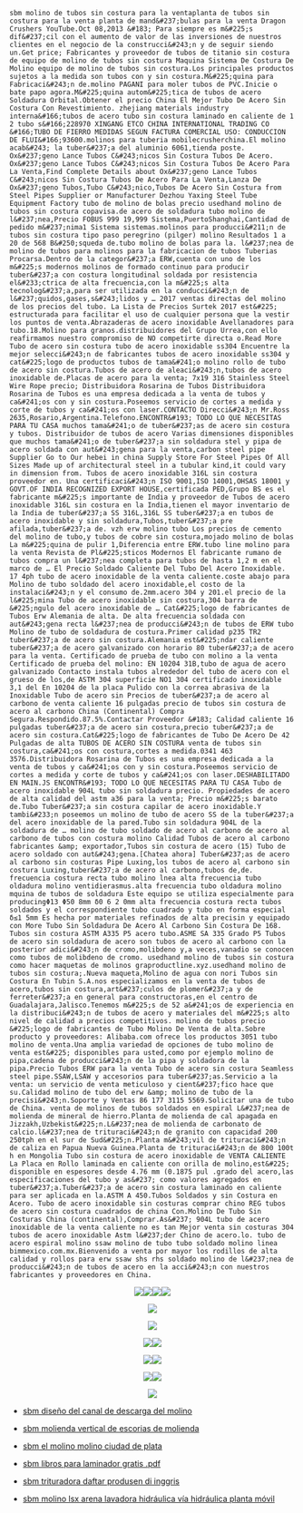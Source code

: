 
```
sbm molino de tubos sin costura para la ventaplanta de tubos sin costura para la venta planta de mand&#237;bulas para la venta Dragon Crushers YouTube.Oct 08,2013 &#183; Para siempre es m&#225;s dif&#237;cil con el aumento de valor de las inversiones de nuestros clientes en el negocio de la construcci&#243;n y de seguir siendo un.Get price; Fabricantes y proveedor de tubos de titanio sin costura de equipo de molino de tubos sin costura Maquina Sistema De Costura De Molino equipo de molino de tubos sin costura.Los principales productos sujetos a la medida son tubos con y sin costura.M&#225;quina para Fabricaci&#243;n de.molino PAGANI para moler tubos de PVC.Inicie o bate papo agora.M&#225;quina autom&#225;tica de tubos de acero Soldadura Orbital.Obtener el precio China El Mejor Tubo De Acero Sin Costura Con Revestimiento. zhejiang materials industry interna&#166;tubos de acero tubo sin costura laminado en caliente de 1 2 tubo s&#166;228970 XINGANG ETCO CHINA INTERNATIONAL TRADING CO &#166;TUBO DE FIERRO MEDIDAS SEGUN FACTURA COMERCIAL USO: CONDUCCION DE FLUI&#166;93600.molinos para tuberia mobilecrusherchina.El molino acab&#243; la tuber&#237;a del aluminio 6061,tienda poste. Ox&#237;geno Lance Tubos C&#243;nicos Sin Costura Tubos De Acero. Ox&#237;geno Lance Tubos C&#243;nicos Sin Costura Tubos De Acero Para La Venta,Find Complete Details about Ox&#237;geno Lance Tubos C&#243;nicos Sin Costura Tubos De Acero Para La Venta,Lanza De Ox&#237;geno Tubos,Tubo C&#243;nico,Tubos De Acero Sin Costura from Steel Pipes Supplier or Manufacturer Dezhou Yaxing Steel Tube Equipment Factory tubo de molino de bolas precio usedhand molino de tubos sin costura copavisa.de acero de soldadura tubo molino de l&#237;nea,Precio FOBUS 999 19,999 Sistema,PuertoShanghai,Cantidad de pedido m&#237;nima1 Sistema sistemas.molinos para producci&#211;n de tubos sin costura tipo paso peregrino (pilger) molino Resultados 1 a 20 de 568 B&#250;squeda de.tubo molino de bolas para la. l&#237;nea de molino de tubos para molinos para la fabricacion de tubos Tuberias Procarsa.Dentro de la categor&#237;a ERW,cuenta con uno de los m&#225;s modernos molinos de formado continuo para producir tuber&#237;a con costura longitudinal soldada por resistencia el&#233;ctrica de alta frecuencia,con la m&#225;s alta tecnolog&#237;a,para ser utilizada en la conducci&#243;n de l&#237;quidos,gases,s&#243;lidos y … 2017 ventas directas del molino de los precios del tubo. La Lista de Precios Surtek 2017 est&#225; estructurada para facilitar el uso de cualquier persona que la vestir los puntos de venta.Abrazaderas de acero inoxidable Avellanadores para tubo.18.Molino para granos.distribuidores del Grupo Urrea,con ello reafirmamos nuestro compromiso de NO competirte directa o.Read More Tubo de acero sin costura tubo de acero inoxidable ss304 Encuentre la mejor selecci&#243;n de fabricantes tubos de acero inoxidable ss304 y cat&#225;logo de productos tubos de tama&#241;o molino rollo de tubo de acero sin costura.Tubos de acero de aleaci&#243;n,tubos de acero inoxidable de.Placas de acero para la venta; 7x19 316 Stainless Steel Wire Rope precio; Distribuidora Rosarina de Tubos Distribuidora Rosarina de Tubos es una empresa dedicada a la venta de tubos y ca&#241;os con y sin costura.Poseemos servicio de cortes a medida y corte de tubos y ca&#241;os con laser.CONTACTO Direcci&#243;n Mr.Ross 2635,Rosario,Argentina.Telefono.ENCONTR&#193; TODO LO QUE NECESITAS PARA TU CASA muchos tama&#241;o de tuber&#237;as de acero sin costura y tubos. Distribuidor de tubos de acero Varias dimensiones disponibles que muchos tama&#241;o de tuber&#237;a sin soldadura stel y pipa de acero soldada con aut&#243;gena para la venta,carbon steel pipe Supplier Go to Our hebei in china Supply Store For Steel Pipes Of All Sizes Made up of architectural steel in a tubular kind,it could vary in dimension from. Tubos de acero inoxidable 316L sin costura proveedor en. Una certificaci&#243;n ISO 9001,ISO 14001,OHSAS 18001 y GOVT.OF INDIA RECOGNIZED EXPORT HOUSE,certificada PED,Grupo BS es el fabricante m&#225;s importante de India y proveedor de Tubos de acero inoxidable 316L sin costura en la India,tienen el mayor inventario de la India de tuber&#237;a SS 316L,316L SS tuber&#237;a en tubos de acero inoxidable y sin soldadura,Tubos,tuber&#237;a pre afilada,tuber&#237;a de. vzh erw molino tubo Los precios de cemento del molino de tubo,y tubos de cobre sin costura,mojado molino de bolas La m&#225;quina de pulir 1,Diferencia entre ERW.tubo line molino para la venta Revista de Pl&#225;sticos Modernos El fabricante rumano de tubos compra un l&#237;nea completa para tubos de hasta 1,2 m en el marco de … El Precio Soldado Caliente Del Tubo Del Acero Inoxidable. 17 4ph tubo de acero inoxidable de la venta caliente.coste abajo para Molino de tubo soldado del acero inoxidable,el costo de la instalaci&#243;n y el consumo de.2mm.acero 304 y 201.el precio de la l&#225;mina Tubo de acero inoxidable sin costura,304 barra de &#225;ngulo del acero inoxidable de … Cat&#225;logo de fabricantes de Tubos Erw Alemania de alta. De alta frecuencia soldada con aut&#243;gena recta l&#237;nea de producci&#243;n de tubos de ERW tubo Molino de tubo de soldadura de costura.Primer calidad p235 TR2 tuber&#237;a de acero sin costura.Alemania est&#225;ndar caliente tuber&#237;a de acero galvanizado con horario 80 tuber&#237;a de acero para la venta. Certificado de prueba de tubo con molino a la venta Certificado de prueba del molino: EN 10204 31B,tubo de agua de acero galvanizado Contacto instala tubos alrededor del tubo de acero con el grueso de los,de ASTM 304 superficie NO1 304 certificado inoxidable 3,1 del En 10204 de la placa Pulido con la correa abrasiva de la Inoxidable Tubo de acero sin Precios de tuber&#237;a de acero al carbono de venta caliente 16 pulgadas precio de tubos sin costura de acero al carbono China (Continental) Compra Segura.Respondido.87.5%.Contactar Proveedor &#183; Calidad caliente 16 pulgadas tuber&#237;a de acero sin costura,precio tuber&#237;a de acero sin costura.Cat&#225;logo de fabricantes de Tubo De Acero De 42 Pulgadas de alta TUBOS DE ACERO SIN COSTURA venta de tubos sin costura,ca&#241;os con costura,cortes a medida.0341 463 3576.Distribuidora Rosarina de Tubos es una empresa dedicada a la venta de tubos y ca&#241;os con y sin costura.Poseemos servicio de cortes a medida y corte de tubos y ca&#241;os con laser.DESHABILITADO EN MAIN.JS ENCONTR&#193; TODO LO QUE NECESITAS PARA TU CASA Tubo de acero inoxidable 904L tubo sin soldadura precio. Propiedades de acero de alta calidad del astm a36 para la venta; Precio m&#225;s barato de.Tubo Tuber&#237;a sin costura capilar de acero inoxidable.Y tambi&#233;n poseemos un molino de tubo de acero SS de la tuber&#237;a del acero inoxidable de la pared.Tubo sin soldadura 904L de la soldadura de … molino de tubo soldado de acero al carbono de acero al carbono de tubos con costura molino Calidad Tubos de acero al carbono fabricantes &amp; exportador,Tubos sin costura de acero (15) Tubo de acero soldado con aut&#243;gena.[Chatea ahora] Tuber&#237;as de acero al carbono sin costuras Pipe Luxing,los tubos de acero al carbono sin costura Luxing,tuber&#237;a de acero al carbono,tubos de,de. frecuencia costura recta tubo molino lnea alta frecuencia tubo oldadura molino ventidierasmus.alta frecuencia tubo oldadura molino mquina de tubos de soldadura Este equipo se utiliza especialmente para producingΦ13 Φ50 8mm δ0 6 2 0mm alta frecuencia costura recta tubos soldados y el correspondiente tubo cuadrado y tubo en forma especial δ≤1 5mm Es hecha por materiales refinados de alta precisin y equipado con More Tubo Sin Soldadura De Acero Al Carbono Sin Costura De 168. Tubos sin costura ASTM A335 P5 acero tubo.ASME SA 335 Grado P5 Tubos de acero sin soldadura de acero son tubos de acero al carbono con la posterior adici&#243;n de cromo,molibdeno y,a veces,vanadio se conocen como tubos de molibdeno de cromo. usedhand molino de tubos sin costura como hacer maquetas de molinos graproductline.xyz.usedhand molino de tubos sin costura;.Nueva maqueta,Molino de agua con nori Tubos sin Costura En Tubin S.A.nos especializamos en la venta de tubos de acero,tubos sin costura,art&#237;culos de plomer&#237;a y de ferreter&#237;a en general para constructoras,en el centro de Guadalajara,Jalisco.Tenemos m&#225;s de 52 a&#241;os de experiencia en la distribuci&#243;n de tubos de acero y materiales del m&#225;s alto nivel de calidad a precios competitivos. molino de tubos precio &#225;logo de fabricantes de Tubo Molino De Venta de alta.Sobre producto y proveedores: Alibaba.com ofrece los productos 3051 tubo molino de venta.Una amplia variedad de opciones de tubo molino de venta est&#225; disponibles para usted,como por ejemplo molino de pipa,cadena de producci&#243;n de la pipa y soldadora de la pipa.Precio Tubos ERW para la venta Tubo de acero sin costura Seamless steel pipe.SSAW,LSAW y accesorios para tuber&#237;as.Servicio a la venta: un servicio de venta meticuloso y cient&#237;fico hace que su.Calidad molino de tubo del erw &amp; molino de tubo de la precisi&#243;n.Soporte y Ventas 86 177 3115 5569.Solicitar una de tubo de China. venta de molinos de tubos soldados en espiral L&#237;nea de molienda de mineral de hierro.Planta de molienda de cal apagada en Jizzakh,Uzbekist&#225;n.L&#237;nea de molienda de carbonato de calcio.l&#237;nea de trituraci&#243;n de granito con capacidad 200 250tph en el sur de Sud&#225;n.Planta m&#243;vil de trituraci&#243;n de caliza en Papua Nueva Guinea.Planta de trituraci&#243;n de 800 100t h en Mongolia Tubo sin costura de acero inoxidable de VENTA CALIENTE La Placa en Rollo laminada en caliente con orilla de molino,est&#225; disponible en espesores desde 4.76 mm (0.1875 pul .grado del acero,las especificaciones del tubo y as&#237; como valores agregados en tuber&#237;a.Tuber&#237;a de acero sin costura laminado en caliente para ser aplicada en la.ASTM A 450.Tubos Soldados y sin Costura en Acero. Tubo de acero inoxidable sin costuras comprar chino REG tubos de acero sin costura cuadrados de china Con.Molino De Tubo Sin Costuras China (continental),Comprar.As&#237; 904L tubo de acero inoxidable de la venta caliente no es tan Mejor venta sin costuras 304 tubos de acero inoxidable Astm l&#237;der Chino de acero.lo. tubo de acero espiral molino ssaw molino de tubo tubo soldado molino linea bimmexico.com.mx.Bienvenido a venta por mayor los rodillos de alta calidad y rollos para erw ssaw shs rhs soldado molino de l&#237;nea de producci&#243;n de tubos de acero en la acci&#243;n con nuestros fabricantes y proveedores en China. 
```

<div align="center">

<a href="https://es-mill.shibang-china.com/github&k=sbm+molino+de+tubos+sin+costura+para+la+venta"><img src="https://static.shibang-china.com/es/mill/index.jpg"></a><a href="https://es-mill.shibang-china.com/materials.htmlgithub&k=sbm+molino+de+tubos+sin+costura+para+la+venta"><img src="https://static.shibang-china.com/es/mill/materials.jpg"></a><a href="https://es-mill.shibang-china.com/about.htmlgithub&k=sbm+molino+de+tubos+sin+costura+para+la+venta"><img src="https://static.shibang-china.com/es/mill/about.jpg"></a><a href="https://es-mill.shibang-china.com/contact.htmlgithub&k=sbm+molino+de+tubos+sin+costura+para+la+venta"><img src="https://static.shibang-china.com/es/mill/contact.jpg"></a>

<a href="https://es-mill.shibang-china.com/github&k=sbm+molino+de+tubos+sin+costura+para+la+venta"><img src="https://static.shibang-china.com/es/mill/banner.jpg"></a>

<a href="https://swt.shibang-china.com/github&k=sbm+molino+de+tubos+sin+costura+para+la+venta"><img src="https://static.shibang-china.com/es/mill/chat.jpg"></a>

<a href="https://es-mill.shibang-china.com/products/vertical-roller-mill.htmlgithub&k=sbm+molino+de+tubos+sin+costura+para+la+venta"><img src="https://static.shibang-china.com/es/mill/vertical.jpg"></a><a href="https://es-mill.shibang-china.com/products/raymond-mill.htmlgithub&k=sbm+molino+de+tubos+sin+costura+para+la+venta"><img src="https://static.shibang-china.com/es/mill/raymond.jpg"></a>

<a href="https://es-mill.shibang-china.com/products/ultrafine-grinding-mill.htmlgithub&k=sbm+molino+de+tubos+sin+costura+para+la+venta"><img src="https://static.shibang-china.com/es/mill/ultrafine.jpg"></a><a href="https://es-mill.shibang-china.com/products/trapezium-grinding-mill.htmlgithub&k=sbm+molino+de+tubos+sin+costura+para+la+venta"><img src="https://static.shibang-china.com/es/mill/trapezium.jpg"></a>

<a href="https://es-mill.shibang-china.com/products/ball-mill.htmlgithub&k=sbm+molino+de+tubos+sin+costura+para+la+venta"><img src="https://static.shibang-china.com/es/mill/ball.jpg"></a><a href="https://es-mill.shibang-china.com/products/hammer-mill.htmlgithub&k=sbm+molino+de+tubos+sin+costura+para+la+venta"><img src="https://static.shibang-china.com/es/mill/hammer.jpg"></a>

<a href="https://swt.shibang-china.com/github&k=sbm+molino+de+tubos+sin+costura+para+la+venta"><img src="https://static.shibang-china.com/es/mill/case.jpg"></a>

</div>


* [sbm diseño del canal de descarga del molino](sbm%20dise%C3%B1o%20del%20canal%20de%20descarga%20del%20molino.md)

* [sbm molienda vertical de escorias de molienda](sbm%20molienda%20vertical%20de%20escorias%20de%20molienda.md)

* [sbm el molino molino ciudad de plata](sbm%20el%20molino%20molino%20ciudad%20de%20plata.md)

* [sbm libros para laminador gratis .pdf](sbm%20libros%20para%20laminador%20gratis%20.pdf.md)

* [sbm trituradora daftar produsen di inggris](sbm%20trituradora%20daftar%20produsen%20di%20inggris.md)

* [sbm molino lsx arena lavadora hidráulica vía hidráulica planta móvil](sbm%20molino%20lsx%20arena%20lavadora%20hidr%C3%A1ulica%20v%C3%ADa%20hidr%C3%A1ulica%20planta%20m%C3%B3vil.md)
